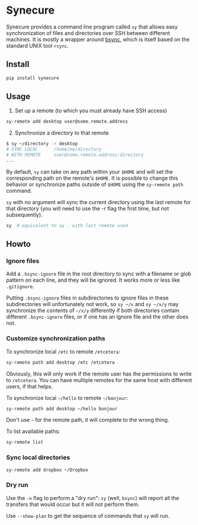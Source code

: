 
# Synecure

Synecure provides a command line program called `sy` that allows easy synchronization of files and directories over SSH between different machines. It is mostly a wrapper around [bsync](https://github.com/dooblem/bsync), which is itself based on the standard UNIX tool `rsync`.


## Install

```bash
pip install synecure
```


## Usage

1. Set up a remote (to which you must already have SSH access)

```bash
sy-remote add desktop user@some.remote.address
```

2. Synchronize a directory to that remote

```bash
$ sy ~/directory -r desktop
# SYNC LOCAL      /home/me/directory
# WITH REMOTE     user@some.remote.address:directory
...
```

By default, `sy` can take on any path within your `$HOME` and will set the corresponding path on the remote's `$HOME`. It is possible to change this behavior or synchronize paths outside of `$HOME` using the `sy-remote path` command.

`sy` with no argument will sync the current directory using the last remote for that directory (you will need to use the -r flag the first time, but not subsequently).

```bash
sy  # equivalent to sy . with last remote used
```


## Howto


### Ignore files

Add a `.bsync-ignore` file in the root directory to sync with a filename or glob pattern on each line, and they will be ignored. It works more or less like `.gitignore`.

Putting `.bsync-ignore` files in subdirectories to ignore files in these subdirectories will unfortunately not work, so `sy ~/x` and `sy ~/x/y` may synchronize the contents of `~/x/y` differently if both directories contain different `.bsync-ignore` files, or if one has an ignore file and the other does not.


### Customize synchronization paths

To synchronize local `/etc` to remote `/etcetera`:

```bash
sy-remote path add desktop /etc /etcetera
```

Obviously, this will only work if the remote user has the permissions to write to `/etcetera`. You can have multiple remotes for the same host with different users, if that helps.

To synchronize local `~/hello` to remote `~/bonjour`:

```bash
sy-remote path add desktop ~/hello bonjour
```

Don't use `~` for the remote path, it will complete to the wrong thing.

To list available paths:

```bash
sy-remote list
```

### Sync local directories

```bash
sy-remote add dropbox ~/Dropbox
```

### Dry run

Use the `-n` flag to perform a "dry run": `sy` (well, `bsync`) will report all the transfers that would occur but it will not perform them.

Use `--show-plan` to get the sequence of commands that `sy` will run.
